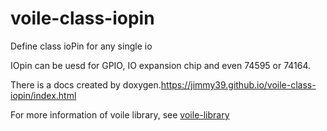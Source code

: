 # voile-class-iopin
Define class ioPin for any single io

IOpin can be uesd for GPIO, IO expansion chip and even 74595 or 74164.

There is a docs created by doxygen.https://jimmy39.github.io/voile-class-iopin/index.html

For more information of voile library, see [voile-library](https://github.com/Jimmy39/voile-library)
